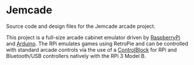 # Jemcade
Source code and design files for the Jemcade arcade project.

This project is a full-size arcade cabinet emulator driven by [RaspberryPi](https://www.raspberrypi.org/ "Raspberry Pi") and [Arduino](http://www.arduino.cc/ "Arduino"). The RPi emulates games using RetroPie and can be controlled with standard arcade controls via the use of a [ControlBlock](http://blog.petrockblock.com/2014/12/29/controlblock-power-switch-and-io-for-the-raspberry-pi/ "ControlBlock") for RPi and Bluetooth/USB controllers natively with the RPi 3 Model B.
